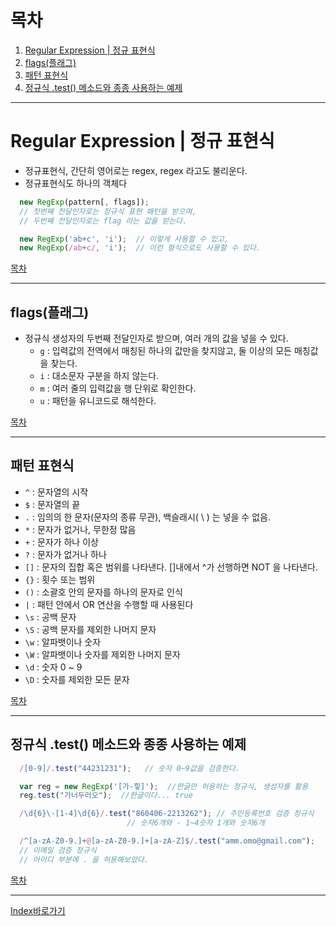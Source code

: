 # 목차
  1. [Regular Expression | 정규 표현식]()
  2. [flags(플래그)]()
  3. [패턴 표현식](#패턴_표현식)
  4. [정규식 .test() 메소드와 종종 사용하는 예제]()

------

# Regular Expression | 정규 표현식
  - 정규표현식, 간단히 영어로는 regex, regex 라고도 불리운다.
  - 정규표현식도 하나의 객체다
  ```javascript
    new RegExp(pattern[, flags]);
    // 첫번째 전달인자로는 정규식 표현 패턴을 받으며,
    // 두번째 전달인자로는 flag 라는 값을 받는다.
  ```
  ```javascript
    new RegExp('ab+c', 'i');  // 이렇게 사용할 수 있고,
    new RegExp(/ab+c/, 'i');  // 이런 형식으로도 사용할 수 있다.
  ```

[목차](#목차)

------

## flags(플래그)
  - 정규식 생성자의 두번째 전달인자로 받으며, 여러 개의 값을 넣을 수 있다.
    - `g` : 입력값의 전역에서 매칭된 하나의 값만을 찾지않고, 둘 이상의 모든 매칭값을 찾는다.
    - `i` : 대소문자 구분을 하지 않는다.
    - `m` : 여러 줄의 입력값을 행 단위로 확인한다.
    - `u` : 패턴을 유니코드로 해석한다.

[목차](#목차)

------

## 패턴 표현식
  - `^` : 문자열의 시작
  - `$` : 문자열의 끝
  - `.` : 임의의 한 문자(문자의 종류 무관), 백슬래시( \ ) 는 넣을 수 없음.
  - `*` : 문자가 없거나, 무한정 많음
  - `+` : 문자가 하나 이상
  - `?` : 문자가 없거나 하나
  - `[]` : 문자의 집합 혹은 범위를 나타낸다. []내에서 ^가 선행하면 NOT 을 나타낸다.
  - `{}` : 횟수 또는 범위
  - `()` : 소괄호 안의 문자를 하나의 문자로 인식
  - `|` : 패턴 안에서 OR 연산을 수행할 때 사용된다
  - `\s` : 공백 문자
  - `\S` : 공백 문자를 제외한 나머지 문자
  - `\w` : 알파뱃이나 숫자
  - `\W` : 알파뱃이나 숫자를 제외한 나머지 문자
  - `\d` : 숫자 0 ~ 9
  - `\D`  : 숫자를 제외한 모든 문자


[목차](#목차)

------

## 정규식 .test() 메소드와 종종 사용하는 예제
  ```javascript
    /[0-9]/.test("44231231");	// 숫자 0~9값을 검증한다.

    var reg = new RegExp('[가-힣]');	//한글만 허용하는 정규식, 생성자를 활용
    reg.test("가너두러오");	//한글이다... true

    /\d{6}\-[1-4]\d{6}/.test("860406-2213262");	// 주민등록번호 검증 정규식
                            // 숫자6개와 - 1~4숫자 1개와 숫자6개

    /^[a-zA-Z0-9.]+@[a-zA-Z0-9.]+[a-zA-Z]$/.test("amm.omo@gmail.com");
    // 이메일 검증 정규식
    // 아이디 부분에 . 을 허용해보았다.
  ```

[목차](#목차)

------

[Index바로가기](https://github.com/seromkim1005/study)